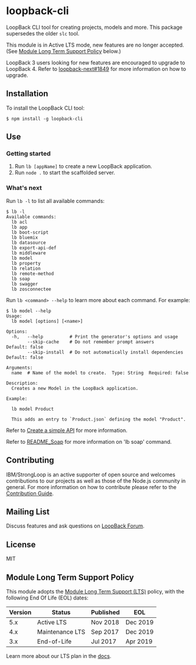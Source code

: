 # loopback-cli

LoopBack CLI tool for creating projects, models and more.
This package supersedes the older `slc` tool.

This module is in Active LTS mode, new features are no longer accepted.
(See [Module Long Term Support Policy](#module-long-term-support-policy) below.)

LoopBack 3 users looking for new features are encouraged to upgrade to LoopBack 4. Refer to [loopback-next#1849](https://github.com/strongloop/loopback-next/issues/1849) for more information on how to upgrade.

## Installation

To install the LoopBack CLI tool:

```
$ npm install -g loopback-cli
```

## Use

### Getting started

 1. Run `lb [appName]` to create a new LoopBack application.
 2. Run `node .` to start the scaffolded server.

### What's next

Run `lb -l` to list all available commands:

```
$ lb -l
Available commands:
  lb acl
  lb app
  lb boot-script
  lb bluemix
  lb datasource
  lb export-api-def
  lb middleware
  lb model
  lb property
  lb relation
  lb remote-method
  lb soap
  lb swagger
  lb zosconnectee
```

Run `lb <command> --help` to learn more about each command. For example:

```
$ lb model --help
Usage:
  lb model [options] [<name>]

Options:
  -h,   --help          # Print the generator's options and usage
        --skip-cache    # Do not remember prompt answers             Default: false
        --skip-install  # Do not automatically install dependencies  Default: false

Arguments:
  name  # Name of the model to create.  Type: String  Required: false

Description:
  Creates a new Model in the LoopBack application.

Example:

  lb model Product

  This adds an entry to `Product.json` defining the model "Product".
```

Refer to [Create a simple API](http://loopback.io/doc/en/lb3/Create-a-simple-API.html) 
for more information.

Refer to [README_Soap](./soap/README_Soap.md) for more information on 'lb soap' command.
## Contributing

IBM/StrongLoop is an active supporter of open source and welcomes contributions
to our projects as well as those of the Node.js community in general. For more
information on how to contribute please refer to the
[Contribution Guide](CONTRIBUTING.md).

## Mailing List

Discuss features and ask questions on
[LoopBack Forum](https://groups.google.com/forum/#!forum/loopbackjs).

## License

MIT

## Module Long Term Support Policy
This module adopts the [Module Long Term Support (LTS)](http://github.com/CloudNativeJS/ModuleLTS) policy, with the following End Of Life (EOL) dates:

| Version | Status          | Published | EOL      |
| ------- | --------------- | --------- | -------- |
| 5.x     | Active LTS      | Nov 2018  | Dec 2019 |
| 4.x     | Maintenance LTS | Sep 2017  | Dec 2019 |
| 3.x     | End-of-Life     | Jul 2017  | Apr 2019 |

Learn more about our LTS plan in the [docs](https://loopback.io/doc/en/contrib/Long-term-support.html).
